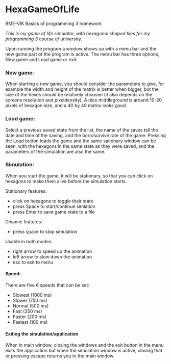 # HexaGameOfLife
BME-VIK Basics of programming 3 homework

*This is my game of life simulator, with hexagonal shaped tiles for my programming 3 course of university.*

Upon running the program a window shows up with a menu bar and the new game part of the program is active.
The menu bar has three options, New game and Load game or exit.
### New game:
When starting a new game, you should consider the parameters to give,
for example the width and height of the matrix is better when bigger,
but the size of the hexes should be relatively choosen (it also depends on the screens resolution and pixeldensity).
A nice middleground is around 10-20 pixels of hexagon size, and a 40 by 40 matrix looks good.
### Load game:
Select a previous saved state from the list, the name of the saves tell the date and time of the saving,
and the born/survive rate of the game.
Pressing the Load button loads the game and the same sationary window can be seen, with the hexagons in
the same state as they were saved, and the parameters of the simulation are also the same.

### Simulation:

When you start the game, it will be stationary, so that you can click on hexagons to make them alive before the simulation starts.

Stationary features:
* click on hexagons to toggle their state
* press Space to start/continue simlation
* press Enter to save game state to a file

Dinamic features:
* press space to stop simulation

Usable in both modes:
* right arrow to speed up the animation
* left arrow to slow down the animation
* esc to exit to menu

#### Speed:
There are five 6 speeds that can be set:

* Slowest   (1000 ms)
* Slower    (750 ms)
* Normal    (500 ms)
* Fast      (350 ms)
* Faster    (200 ms)
* Fastest   (100 ms)
#### Exiting the simulation/application
When in main window, closing the windows and the exit button in the menu exits the application but when the simulation window is active, closing that or pressing escape returns you to the main window.

